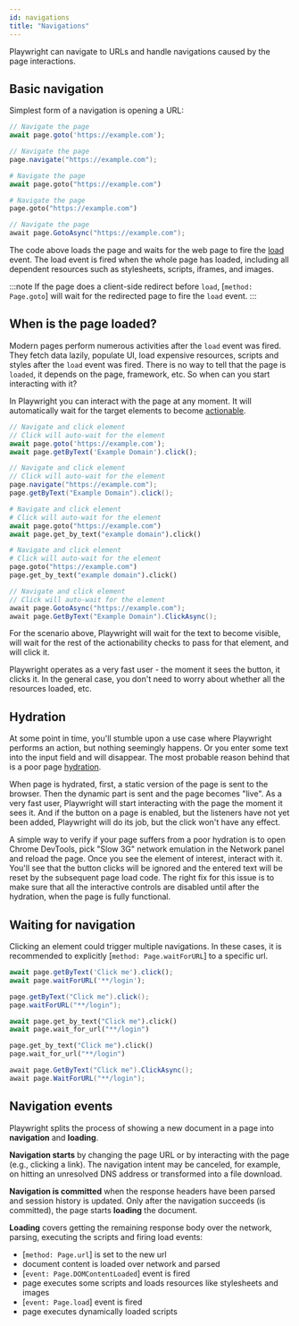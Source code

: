 ```yaml
---
id: navigations
title: "Navigations"
---
```


Playwright can navigate to URLs and handle navigations caused by the page interactions.

## Basic navigation

Simplest form of a navigation is opening a URL:

```js
// Navigate the page
await page.goto('https://example.com');
```

```java
// Navigate the page
page.navigate("https://example.com");
```

```python async
# Navigate the page
await page.goto("https://example.com")
```

```python sync
# Navigate the page
page.goto("https://example.com")
```

```csharp
// Navigate the page
await page.GotoAsync("https://example.com");
```

The code above loads the page and waits for the web page to fire the
[load](https://developer.mozilla.org/en-US/docs/Web/API/Window/load_event) event.
The load event is fired when the whole page has loaded, including all dependent
resources such as stylesheets, scripts, iframes, and images.

:::note
If the page does a client-side redirect before `load`, [`method: Page.goto`] will
wait for the redirected page to fire the `load` event.
:::

## When is the page loaded?

Modern pages perform numerous activities after the `load` event was fired. They
fetch data lazily, populate UI, load expensive resources, scripts and styles after
the `load` event was fired. There is no way to tell that the page is `loaded`,
it depends on the page, framework, etc. So when can you start interacting with
it?

In Playwright you can interact with the page at any moment. It will automatically
wait for the target elements to become [actionable](./actionability.md).

```js
// Navigate and click element
// Click will auto-wait for the element
await page.goto('https://example.com');
await page.getByText('Example Domain').click();
```

```java
// Navigate and click element
// Click will auto-wait for the element
page.navigate("https://example.com");
page.getByText("Example Domain").click();
```

```python async
# Navigate and click element
# Click will auto-wait for the element
await page.goto("https://example.com")
await page.get_by_text("example domain").click()
```

```python sync
# Navigate and click element
# Click will auto-wait for the element
page.goto("https://example.com")
page.get_by_text("example domain").click()
```

```csharp
// Navigate and click element
// Click will auto-wait for the element
await page.GotoAsync("https://example.com");
await page.GetByText("Example Domain").ClickAsync();
```

For the scenario above, Playwright will wait for the text to become visible,
will wait for the rest of the actionability checks to pass for that element,
and will click it.

Playwright operates as a very fast user - the moment it sees the button, it
clicks it. In the general case, you don't need to worry about whether all the
resources loaded, etc. 

## Hydration

At some point in time, you'll stumble upon a use case where Playwright performs
an action, but nothing seemingly happens. Or you enter some text into the input
field and will disappear. The most probable reason behind that is a poor page
[hydration](https://en.wikipedia.org/wiki/Hydration_(web_development)).

When page is hydrated, first, a static version of the page is sent to the browser.
Then the dynamic part is sent and the page becomes "live". As a very fast user,
Playwright will start interacting with the page the moment it sees it. And if
the button on a page is enabled, but the listeners have not yet been added,
Playwright will do its job, but the click won't have any effect.

A simple way to verify if your page suffers from a poor hydration is to open Chrome
DevTools, pick "Slow 3G" network emulation in the Network panel and reload the page.
Once you see the element of interest, interact with it. You'll see that the button
clicks will be ignored and the entered text will be reset by the subsequent page
load code. The right fix for this issue is to make sure that all the interactive
controls are disabled until after the hydration, when the page is fully functional.

## Waiting for navigation

Clicking an element could trigger multiple navigations. In these cases, it is
recommended to explicitly [`method: Page.waitForURL`] to a specific url.

```js
await page.getByText('Click me').click();
await page.waitForURL('**/login');
```

```java
page.getByText("Click me").click();
page.waitForURL("**/login");
```

```python async
await page.get_by_text("Click me").click()
await page.wait_for_url("**/login")
```

```python sync
page.get_by_text("Click me").click()
page.wait_for_url("**/login")
```

```csharp
await page.GetByText("Click me").ClickAsync();
await page.WaitForURL("**/login");
```

## Navigation events

Playwright splits the process of showing a new document in a page into **navigation** and **loading**.

**Navigation starts** by changing the page URL or by interacting with the page (e.g., clicking a link).
The navigation intent may be canceled, for example, on hitting an unresolved DNS address or transformed into a file download.

**Navigation is committed** when the response headers have been parsed and session history is updated. Only after the
navigation succeeds (is committed), the page starts **loading** the document.

**Loading** covers getting the remaining response body over the network, parsing, executing the scripts and firing load
events:
- [`method: Page.url`] is set to the new url
- document content is loaded over network and parsed
- [`event: Page.DOMContentLoaded`] event is fired
- page executes some scripts and loads resources like stylesheets and images
- [`event: Page.load`] event is fired
- page executes dynamically loaded scripts
